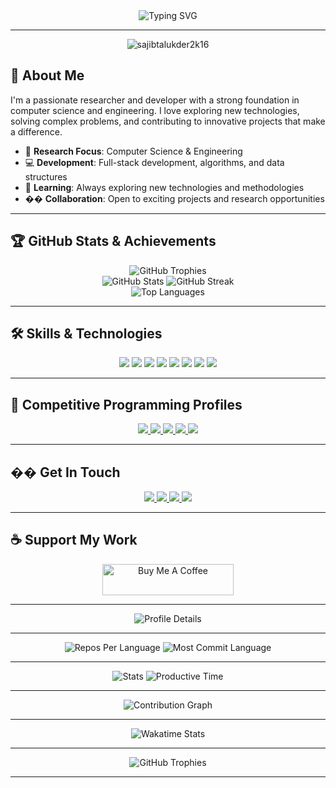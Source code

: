 <div align="center">
  <img src="https://readme-typing-svg.vercel.app/?lines=Hello,+I'm+Sajib+Talukder!;A+Passionate+Researcher+%26+Developer;Welcome+to+my+GitHub+Profile!&center=true&size=27&width=600&height=50&vCenter=true&pause=1000" alt="Typing SVG" />
</div>

---

<div align="center">
  <img src="https://komarev.com/ghpvc/?username=sajibtalukder2k16&label=Profile%20views&color=0e75b6&style=for-the-badge" alt="sajibtalukder2k16" />
</div>

## 🚀 About Me

I'm a passionate researcher and developer with a strong foundation in computer science and engineering. I love exploring new technologies, solving complex problems, and contributing to innovative projects that make a difference.

- 🔬 **Research Focus**: Computer Science & Engineering
- 💻 **Development**: Full-stack development, algorithms, and data structures
- 🌱 **Learning**: Always exploring new technologies and methodologies
- �� **Collaboration**: Open to exciting projects and research opportunities

---

## 🏆 GitHub Stats & Achievements

<div align="center">
  <img src="https://github-profile-trophy.vercel.app/?username=sajibtalukder2k16&theme=radical&no-frame=false&no-bg=true&margin-w=4" alt="GitHub Trophies" />
</div>

<div align="center">
  <img src="https://github-readme-stats.vercel.app/api?username=sajibtalukder2k16&show_icons=true&theme=radical" alt="GitHub Stats" />
  <img src="https://github-readme-streak-stats.herokuapp.com/?user=sajibtalukder2k16&theme=radical" alt="GitHub Streak" />
</div>

<div align="center">
  <img src="https://github-readme-stats.vercel.app/api/top-langs/?username=sajibtalukder2k16&theme=radical&hide_border=false&include_all_commits=true&count_private=true&layout=compact" alt="Top Languages" />
</div>

---

## 🛠️ Skills & Technologies

<div align="center">
  <img src="https://img.shields.io/badge/-JavaScript-F7DF1E?style=for-the-badge&logo=javascript&logoColor=black" />
  <img src="https://img.shields.io/badge/-Python-3776AB?style=for-the-badge&logo=python&logoColor=white" />
  <img src="https://img.shields.io/badge/-Java-ED8B00?style=for-the-badge&logo=java&logoColor=white" />
  <img src="https://img.shields.io/badge/-C++-00599C?style=for-the-badge&logo=c%2B%2B&logoColor=white" />
  <img src="https://img.shields.io/badge/-React-61DAFB?style=for-the-badge&logo=react&logoColor=black" />
  <img src="https://img.shields.io/badge/-Node.js-339933?style=for-the-badge&logo=nodedotjs&logoColor=white" />
  <img src="https://img.shields.io/badge/-Git-F05032?style=for-the-badge&logo=git&logoColor=white" />
  <img src="https://img.shields.io/badge/-Docker-2496ED?style=for-the-badge&logo=docker&logoColor=white" />
</div>

---

## 🏅 Competitive Programming Profiles

<div align="center">
  <a href="https://www.codechef.com/users/staluk" target="_blank">
    <img src="https://img.shields.io/badge/-CodeChef-5B4638?style=for-the-badge&logo=codechef&logoColor=white" />
  </a>
  <a href="https://www.hackerrank.com/sajibtalukder" target="_blank">
    <img src="https://img.shields.io/badge/-HackerRank-00EA64?style=for-the-badge&logo=hackerrank&logoColor=black" />
  </a>
  <a href="https://codeforces.com/profile/sajibtalukder" target="_blank">
    <img src="https://img.shields.io/badge/-CodeForces-1F8ACB?style=for-the-badge&logo=codeforces&logoColor=white" />
  </a>
  <a href="https://www.leetcode.com/staluk" target="_blank">
    <img src="https://img.shields.io/badge/-LeetCode-FFA116?style=for-the-badge&logo=leetcode&logoColor=black" />
  </a>
  <a href="https://www.topcoder.com/members/sajib_talukder" target="_blank">
    <img src="https://img.shields.io/badge/-TopCoder-29A7DF?style=for-the-badge&logo=topcoder&logoColor=white" />
  </a>
</div>

---

## �� Get In Touch

<div align="center">
  <a href="mailto:sajibtalukder2k16@gmail.com">
    <img src="https://img.shields.io/badge/-Email-D14836?style=for-the-badge&logo=gmail&logoColor=white" />
  </a>
  <a href="https://linkedin.com/in/sajibtalukder" target="_blank">
    <img src="https://img.shields.io/badge/-LinkedIn-0077B5?style=for-the-badge&logo=linkedin&logoColor=white" />
  </a>
  <a href="https://stackoverflow.com/users/12503389/sajib-talukder" target="_blank">
    <img src="https://img.shields.io/badge/-Stack%20Overflow-FE7A16?style=for-the-badge&logo=stackoverflow&logoColor=white" />
  </a>
  <a href="https://www.facebook.com/SajibT4lukder/" target="_blank">
    <img src="https://img.shields.io/badge/-Facebook-1877F2?style=for-the-badge&logo=facebook&logoColor=white" />
  </a>
</div>

---

## ☕ Support My Work

<div align="center">
  <a href="https://www.buymeacoffee.com/staluk" target="_blank">
    <img src="https://cdn.buymeacoffee.com/buttons/v2/default-yellow.png" height="50" width="210" alt="Buy Me A Coffee" />
  </a>
</div>

---

<div align="center">
  <img src="https://github-profile-summary-cards.vercel.app/api/cards/profile-details?username=sajibtalukder2k16&theme=radical" alt="Profile Details" />
</div>

---

<div align="center">
  <img src="https://github-profile-summary-cards.vercel.app/api/cards/repos-per-language?username=sajibtalukder2k16&theme=radical" alt="Repos Per Language" />
  <img src="https://github-profile-summary-cards.vercel.app/api/cards/most-commit-language?username=sajibtalukder2k16&theme=radical" alt="Most Commit Language" />
</div>

---

<div align="center">
  <img src="https://github-profile-summary-cards.vercel.app/api/cards/stats?username=sajibtalukder2k16&theme=radical" alt="Stats" />
  <img src="https://github-profile-summary-cards.vercel.app/api/cards/productive-time?username=sajibtalukder2k16&theme=radical" alt="Productive Time" />
</div>

---

<div align="center">
  <img src="https://github-readme-activity-graph.vercel.app/graph?username=sajibtalukder2k16&theme=radical" alt="Contribution Graph" />
</div>

---

<div align="center">
  <img src="https://github-readme-stats.vercel.app/api/wakatime?username=sajibtalukder2k16&theme=radical" alt="Wakatime Stats" />
</div>

---

<div align="center">
  <img src="https://github-profile-trophy.vercel.app/?username=sajibtalukder2k16&theme=radical&no-frame=false&no-bg=true&margin-w=4&row=1&column=7&rank=SECRET,SSS,SS,S,AAA,AA,A,B,C" alt="GitHub Trophies" />
</div>

---

